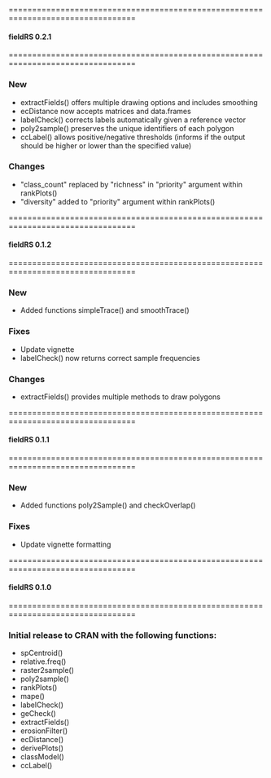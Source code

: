 
=================================================================================

#### fieldRS 0.2.1

=================================================================================

### New
  * extractFields() offers multiple drawing options and includes smoothing
  * ecDistance now accepts matrices and data.frames
  * labelCheck() corrects labels automatically given a reference vector
  * poly2sample() preserves the unique identifiers of each polygon
  * ccLabel() allows positive/negative thresholds (informs if the output 
    should be higher or lower than the specified value)
    
### Changes
  * "class_count" replaced by "richness" in "priority" argument within rankPlots()
  * "diversity" added to "priority" argument within rankPlots()

=================================================================================

#### fieldRS 0.1.2

=================================================================================

### New
  * Added functions simpleTrace() and smoothTrace()
  
### Fixes
  * Update vignette
  * labelCheck() now returns correct sample frequencies

### Changes
  * extractFields() provides multiple methods to draw polygons

=================================================================================

#### fieldRS 0.1.1

=================================================================================

### New
  * Added functions poly2Sample() and checkOverlap()
  
### Fixes
  * Update vignette formatting

=================================================================================

#### fieldRS 0.1.0

=================================================================================

### Initial release to CRAN with the following functions:
  * spCentroid()
  * relative.freq()
  * raster2sample()
  * poly2sample()
  * rankPlots()
  * mape()
  * labelCheck()
  * geCheck()
  * extractFields()
  * erosionFilter()
  * ecDistance()
  * derivePlots()
  * classModel()
  * ccLabel()
  
  
